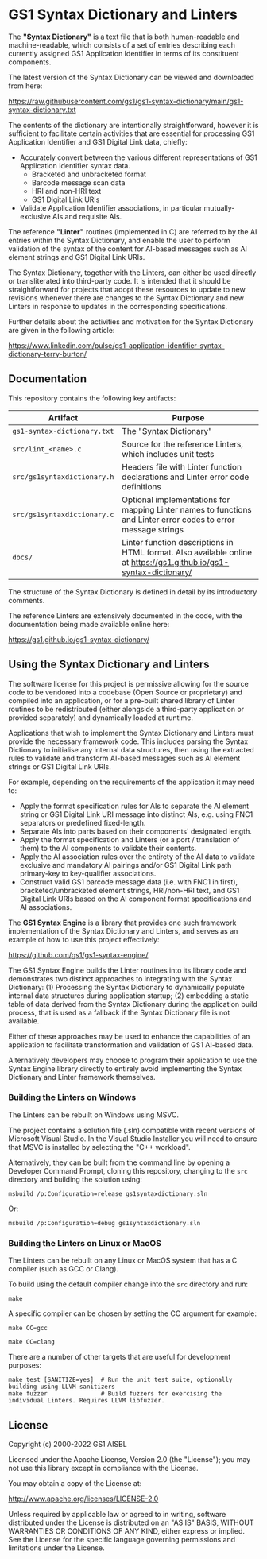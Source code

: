 GS1 Syntax Dictionary and Linters
=================================

The **"Syntax Dictionary"** is a text file that is both human-readable and
machine-readable, which consists of a set of entries describing each currently
assigned GS1 Application Identifier in terms of its constituent components.

The latest version of the Syntax Dictionary can be viewed and downloaded
from here:

<https://raw.githubusercontent.com/gs1/gs1-syntax-dictionary/main/gs1-syntax-dictionary.txt>

The contents of the dictionary are intentionally straightforward, however it is
sufficient to facilitate certain activities that are essential for processing
GS1 Application Identifier and GS1 Digital Link data, chiefly:

  * Accurately convert between the various different representations of GS1 Application Identifier syntax data.
    * Bracketed and unbracketed format
    * Barcode message scan data
    * HRI and non-HRI text
    * GS1 Digital Link URIs
  * Validate Application Identifier associations, in particular mutually-exclusive AIs and requisite AIs.

The reference **"Linter"** routines (implemented in C) are referred to by the
AI entries within the Syntax Dictionary, and enable the user to perform
validation of the syntax of the content for AI-based messages such as AI
element strings and GS1 Digital Link URIs.

The Syntax Dictionary, together with the Linters, can either be used directly
or transliterated into third-party code. It is intended that it should be
straightforward for projects that adopt these resources to update to new
revisions whenever there are changes to the Syntax Dictionary and new Linters
in response to updates in the corresponding specifications.

Further details about the activities and motivation for the Syntax Dictionary
are given in the following article:

<https://www.linkedin.com/pulse/gs1-application-identifier-syntax-dictionary-terry-burton/>


Documentation
-------------

This repository contains the following key artifacts:

| Artifact                    | Purpose                                                                                                              |
| --------------------------- | -------------------------------------------------------------------------------------------------------------------- |
| `gs1-syntax-dictionary.txt` | The "Syntax Dictionary"                                                                                              |
| `src/lint_<name>.c`         | Source for the reference Linters, which includes unit tests                                                          |
| `src/gs1syntaxdictionary.h` | Headers file with Linter function declarations and Linter error code definitions                                     |
| `src/gs1syntaxdictionary.c` | Optional implementations for mapping Linter names to functions and Linter error codes to error message strings       |
| `docs/`                     | Linter function descriptions in HTML format. Also available online at <https://gs1.github.io/gs1-syntax-dictionary/> |

The structure of the Syntax Dictionary is defined in detail by its introductory comments.

The reference Linters are extensively documented in the code, with the documentation being
made available online here:

<https://gs1.github.io/gs1-syntax-dictionary/>


Using the Syntax Dictionary and Linters
---------------------------------------

The software license for this project is permissive allowing for the source code to be vendored into a
codebase (Open Source or proprietary) and compiled into an application, or for a
pre-built shared library of Linter routines to be redistributed (either
alongside a third-party application or provided separately) and dynamically loaded at
runtime.

Applications that wish to implement the Syntax Dictionary and Linters must
provide the necessary framework code. This includes parsing the Syntax
Dictionary to initialise any internal data structures, then using the
extracted rules to validate and transform AI-based messages such as AI element
strings or GS1 Digital Link URIs.

For example, depending on the requirements of the application it may need to:

  * Apply the format specification rules for AIs to separate the AI element string or GS1 Digital Link URI message into distinct AIs, e.g. using FNC1 separators or predefined fixed-length.
  * Separate AIs into parts based on their components' designated length.
  * Apply the format specification and Linters (or a port / translation of them) to the AI components to validate their contents.
  * Apply the AI association rules over the entirety of the AI data to validate exclusive and mandatory AI pairings and/or GS1 Digital Link path primary-key to key-qualifier associations.
  * Construct valid GS1 barcode message data (i.e. with FNC1 in first), bracketed/unbracketed element strings, HRI/non-HRI text, and GS1 Digital Link URIs based on the AI component format specifications and AI associations.

The **GS1 Syntax Engine** is a library that provides one such framework
implementation of the Syntax Dictionary and Linters, and serves as an example
of how to use this project effectively:

<https://github.com/gs1/gs1-syntax-engine/>

The GS1 Syntax Engine builds the Linter routines into its library code and
demonstrates two distinct approaches to integrating with the Syntax Dictionary:
(1) Processing the Syntax Dictionary to dynamically populate internal data
structures during application startup; (2) embedding a static table of data
derived from the Syntax Dictionary during the application build process, that
is used as a fallback if the Syntax Dictionary file is not available.

Either of these approaches may be used to enhance the capabilities of an
application to facilitate transformation and validation of GS1 AI-based data.

Alternatively developers may choose to program their application to use the
Syntax Engine library directly to entirely avoid implementing the Syntax
Dictionary and Linter framework themselves.


### Building the Linters on Windows

The Linters can be rebuilt on Windows using MSVC.

The project contains a solution file (.sln) compatible with recent versions of
Microsoft Visual Studio. In the Visual Studio Installer you will need to ensure
that MSVC is installed by selecting the "C++ workload".

Alternatively, they can be built from the command line by opening a
Developer Command Prompt, cloning this repository, changing to the `src`
directory and building the solution using:

    msbuild /p:Configuration=release gs1syntaxdictionary.sln

Or:

    msbuild /p:Configuration=debug gs1syntaxdictionary.sln


### Building the Linters on Linux or MacOS

The Linters can be rebuilt on any Linux or MacOS system that has a C compiler
(such as GCC or Clang).

To build using the default compiler change into the `src` directory and run:

    make

A specific compiler can be chosen by setting the CC argument for example:

    make CC=gcc

    make CC=clang

There are a number of other targets that are useful for development purposes:

    make test [SANITIZE=yes]  # Run the unit test suite, optionally building using LLVM sanitizers
    make fuzzer               # Build fuzzers for exercising the individual Linters. Requires LLVM libfuzzer.


License
-------

Copyright (c) 2000-2022 GS1 AISBL

Licensed under the Apache License, Version 2.0 (the "License"); you may not use
this library except in compliance with the License.

You may obtain a copy of the License at:

<http://www.apache.org/licenses/LICENSE-2.0>

Unless required by applicable law or agreed to in writing, software distributed
under the License is distributed on an "AS IS" BASIS, WITHOUT WARRANTIES OR
CONDITIONS OF ANY KIND, either express or implied. See the License for the
specific language governing permissions and limitations under the License.
